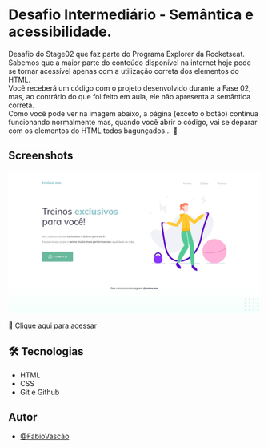 # Desafio Intermediário - Semântica e acessibilidade.

Desafio do Stage02 que faz parte do Programa Explorer da Rocketseat.<br/> 
Sabemos que a maior parte do conteúdo disponível na internet hoje pode se tornar acessível apenas com a utilização correta dos elementos do HTML.<br/> 
Você receberá um código com o projeto desenvolvido durante a Fase 02, mas, ao contrário do que foi feito em aula, ele não apresenta a semântica correta.<br/> 
Como você pode ver na imagem abaixo, a página (exceto o botão) continua funcionando normalmente mas, quando você abrir o código, vai se deparar com os elementos do HTML todos bagunçados... 👀<br/> 

## Screenshots

![preview](preview.jpg)


[🔗 Clique aqui para acessar](https://fabiovascao.github.io/Projeto-02-Semantica-Acessibilidade/)

## 🛠 Tecnologias

- HTML
- CSS
- Git e Github


## Autor

- [@FabioVascão](https://www.github.com/fabiovascao)